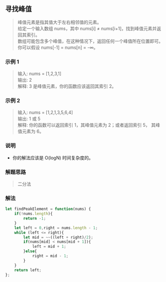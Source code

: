 
## 寻找峰值
> 峰值元素是指其值大于左右相邻值的元素。       
> 给定一个输入数组 nums，其中 nums[i] ≠ nums[i+1]，找到峰值元素并返回其索引。            
> 数组可能包含多个峰值，在这种情况下，返回任何一个峰值所在位置即可。     
> 你可以假设 nums[-1] = nums[n] = -∞。        

### 示例 1
> 输入: nums = [1,2,3,1]      
> 输出: 2     
> 解释: 3 是峰值元素，你的函数应该返回其索引 2。               

### 示例 2
> 输入: nums = [1,2,1,3,5,6,4]        
> 输出: 1 或 5         
> 解释: 你的函数可以返回索引 1，其峰值元素为 2；或者返回索引 5， 其峰值元素为 6。     


### 说明
+ 你的解法应该是 O(logN) 时间复杂度的。

### 解题思路
> 二分法

### 解法
```javascript 1.8
let findPeakElement = function(nums) {
    if(!nums.length){
        return -1;
    }
    let left = 0,right = nums.length - 1;
    while (left <= right){
        let mid = ~~((left + right)/2);
        if(nums[mid] < nums[mid + 1]){
            left = mid + 1;
        }else{
            right = mid - 1;
        }
    }
    return left;
};
```